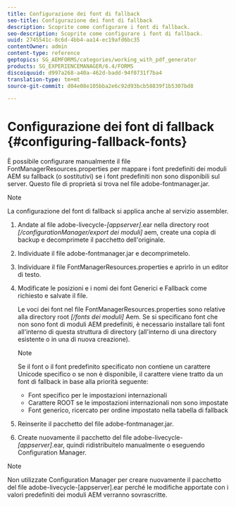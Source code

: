 ```yaml
---
title: Configurazione dei font di fallback
seo-title: Configurazione dei font di fallback
description: Scoprite come configurare i font di fallback.
seo-description: Scoprite come configurare i font di fallback.
uuid: 2745541c-8c6d-4bb4-aa14-ec19afd6bc35
contentOwner: admin
content-type: reference
geptopics: SG_AEMFORMS/categories/working_with_pdf_generator
products: SG_EXPERIENCEMANAGER/6.4/FORMS
discoiquuid: d997a268-a40a-462d-badd-94f0731f7ba4
translation-type: tm+mt
source-git-commit: d04e08e105bba2e6c92d93bcb58839f1b5307bd8

---
```



# Configurazione dei font di fallback {#configuring-fallback-fonts}

È possibile configurare manualmente il file FontManagerResources.properties per mappare i font predefiniti dei moduli AEM su fallback (o sostitutivi) se i font predefiniti non sono disponibili sul server. Questo file di proprietà si trova nel file adobe-fontmanager.jar.

>[!NOTE]
>
>La configurazione del font di fallback si applica anche al servizio assembler.

1. Andate al file adobe-livecycle-*[appserver]*.ear nella directory root *[/configurationManager/export dei moduli]* aem, create una copia di backup e decomprimete il pacchetto dell&#39;originale.
1. Individuate il file adobe-fontmanager.jar e decomprimetelo.
1. Individuare il file FontManagerResources.properties e aprirlo in un editor di testo.
1. Modificate le posizioni e i nomi dei font Generici e Fallback come richiesto e salvate il file.

   Le voci dei font nel file FontManagerResources.properties sono relative alla directory root *[/fonts dei moduli]* Aem. Se si specificano font che non sono font di moduli AEM predefiniti, è necessario installare tali font all&#39;interno di questa struttura di directory (all&#39;interno di una directory esistente o in una di nuova creazione).

   >[!NOTE]
   >
   >Se il font o il font predefinito specificato non contiene un carattere Unicode specifico o se non è disponibile, il carattere viene tratto da un font di fallback in base alla priorità seguente:

   * Font specifico per le impostazioni internazionali
   * Carattere ROOT se le impostazioni internazionali non sono impostate
   * Font generico, ricercato per ordine impostato nella tabella di fallback

1. Reinserite il pacchetto del file adobe-fontmanager.jar.
1. Create nuovamente il pacchetto del file adobe-livecycle-*[appserver]*.ear, quindi ridistribuitelo manualmente o eseguendo Configuration Manager.

>[!NOTE]
>
>Non utilizzate Configuration Manager per creare nuovamente il pacchetto del file adobe-livecycle-[appserver].ear perché le modifiche apportate con i valori predefiniti dei moduli AEM verranno sovrascritte.

